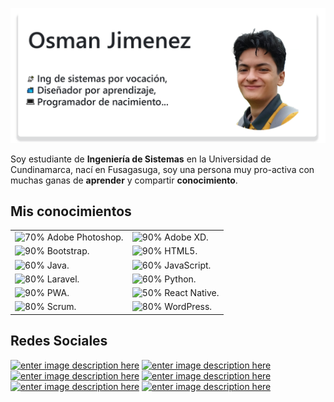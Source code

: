 ![enter image description here](https://raw.githubusercontent.com/OsmanJimenez/OsmanJimenez/master/img/Banner.png)

Soy estudiante de **Ingeniería de Sistemas** en la Universidad de Cundinamarca,  nací en Fusagasuga, soy una persona muy pro-activa con muchas ganas de **aprender** y compartir **conocimiento**.


## Mis conocimientos

|  |  |
|--|--|
|![70%](https://progress-bar.dev/70) Adobe Photoshop.|![90%](https://progress-bar.dev/90) Adobe XD.  |
|![90%](https://progress-bar.dev/90) Bootstrap.|![90%](https://progress-bar.dev/90) HTML5.  |
|![60%](https://progress-bar.dev/60) Java.  |![60%](https://progress-bar.dev/60) JavaScript.  |
|![80%](https://progress-bar.dev/80) Laravel.|![60%](https://progress-bar.dev/60) Python.  |
|![90%](https://progress-bar.dev/90) PWA.|![50%](https://progress-bar.dev/50) React Native.  |
|![80%](https://progress-bar.dev/80) Scrum. |![80%](https://progress-bar.dev/80) WordPress.  |

## Redes Sociales

[![enter image description here](https://i.ibb.co/tZnn2Qm/behance.png)](https://www.behance.net/osmanjimenezdev)
[![enter image description here](https://i.ibb.co/Jjc8C6K/rss.png)](https://osmanjimenezdev.blogspot.com/)
[![enter image description here](https://i.ibb.co/T0Z3ttj/linkedin.png)](https://www.linkedin.com/in/osmanjimenez)
[![enter image description here](https://i.ibb.co/5j6xsf9/pinterest.png)](https://co.pinterest.com/osmanjimenezdev/)
[![enter image description here](https://i.ibb.co/HYB6sjN/twitter.png)](https://twitter.com/osmanjimenezdev)
[![enter image description here](https://i.ibb.co/KwYkSh2/youtube.png)](https://www.youtube.com/channel/UC-cQIbPx8PF7ebtLwyZRVaA)

